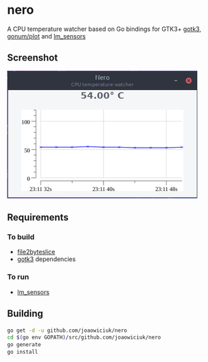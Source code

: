 # nero

A CPU temperature watcher based on Go bindings for GTK3+ [gotk3](https://github.com/gotk3/gotk3), [gonum/plot](https://github.com/gonum/plot) and [lm_sensors](https://github.com/lm-sensors/lm-sensors)

## Screenshot
![Application screenshot](./resources/image/screenshot.png "Nero")

## Requirements
### To build
* [file2byteslice](https://github.com/hajimehoshi/file2byteslice)
* [gotk3](https://github.com/gotk3/gotk3) dependencies

### To run
* [lm_sensors](https://github.com/lm-sensors/lm-sensors)

## Building

```bash
go get -d -u github.com/joaowiciuk/nero
cd $(go env GOPATH)/src/github.com/joaowiciuk/nero
go generate
go install
```